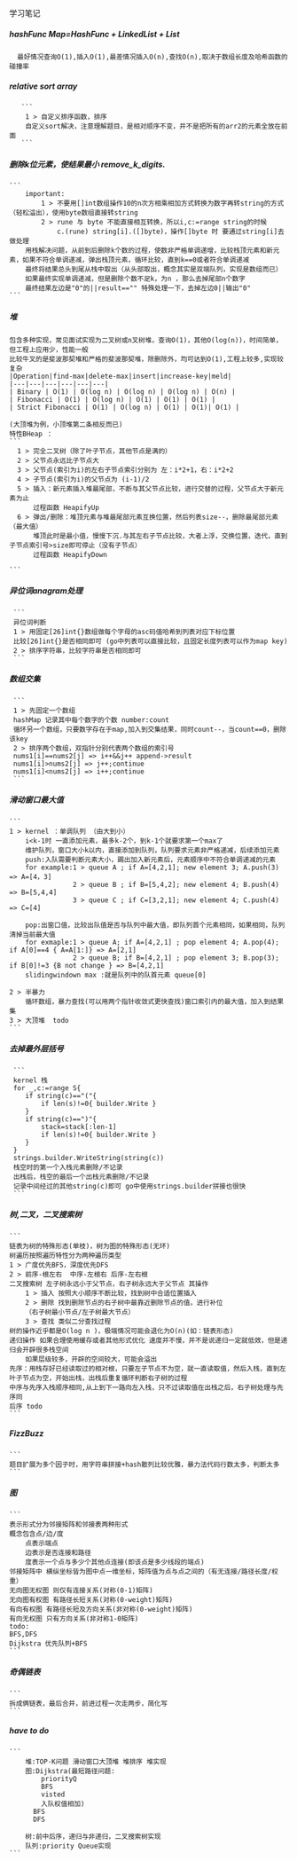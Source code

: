 学习笔记
##### hashFunc Map=HashFunc + LinkedList + List
      最好情况查询O(1),插入O(1),最差情况插入O(n),查找O(n),取决于数组长度及哈希函数的碰撞率

##### relative sort array
       ```
        1 > 自定义排序函数，排序
        自定义sort解决，注意理解题目，是相对顺序不变，并不是把所有的arr2的元素全放在前面
       ```
       
##### 删除k位元素，使结果最小 remove_k_digits.
    ```
        important: 
            1 > 不要用[]int数组操作10的n次方相乘相加方式转换为数字再转string的方式（轻松溢出），使用byte数组直接转string
            2 > rune 与 byte 不能直接相互转换，所以i,c:=range string的时候 
                c.(rune) string[i].([]byte)，操作[]byte 时 要通过string[i]去做处理
        用栈解决问题，从前到后删除k个数的过程，使数非严格单调递增，比较栈顶元素和新元素，如果不符合单调递减，弹出栈顶元素，循环比较，直到k==0或者符合单调递减
        最终将结果总头到尾从栈中取出（从头部取出，概念其实是双端队列，实现是数组而已）
        如果最终实现单调递减，但是删除个数不足k，为n ，那么去掉尾部n个数字
        最终结果左边是"0"的||result=="" 特殊处理一下，去掉左边0||输出"0"
    ```

##### 堆
    包含多种实现，常见面试实现为二叉树或n叉树堆，查询O(1)，其他O(log(n))，时间简单，但工程上应用少，性能一般
    比较牛叉的是斐波那契堆和严格的斐波那契堆，除删除外，均可达到O(1),工程上较多,实现较复杂
    |Operation|find-max|delete-max|insert|increase-key|meld|
    |---|---|---|---|---|---| 
    | Binary | O(1) | O(log n) | O(log n) | O(log n) | O(n) |
    | Fibonacci | O(1) | O(log n) | O(1) | O(1) | O(1) |
    | Strict Fibonacci | O(1) | O(log n) | O(1) | O(1)| O(1) |
  
    (大顶堆为例，小顶堆第二条相反而已)   
    特性BHeap ：
    ```
      1 > 完全二叉树（除了叶子节点，其他节点是满的）
      2 > 父节点永远比子节点大
      3 > 父节点(索引为i)的左右子节点索引分别为 左：i*2+1，右：i*2+2
      4 > 子节点(索引为i)的父节点为 (i-1)/2
      5 > 插入：新元素插入堆最尾部，不断与其父节点比较，进行交替的过程，父节点大于新元素为止
          过程函数 HeapifyUp
      6 > 弹出/删除：堆顶元素与堆最尾部元素互换位置，然后列表size--，删除最尾部元素（最大值）
          堆顶此时是最小值，慢慢下沉.与其左右子节点比较，大者上浮，交换位置，迭代，直到子节点索引号>size即可停止（没有子节点）
          过程函数 HeapifyDown
   
    ```
   
##### 异位词anagram处理
     ```
     异位词判断
     1 > 用固定[26]int{}数组做每个字母的asc码值哈希到列表对应下标位置
     比较[26]int{}是否相同即可 (go中列表可以直接比较，且固定长度列表可以作为map key)
     2 > 排序字符串，比较字符串是否相同即可
     ```
     
##### 数组交集
     ```
     1 > 先固定一个数组
     hashMap 记录其中每个数字的个数 number:count
     循环另一个数组，只要数字存在于map,加入到交集结果，同时count--，当count==0，删除该key
     2 > 排序两个数组，双指针分别代表两个数组的索引号
     nums1[i]==nums2[j] => i++&&j++ append->result
     nums1[i]>nums2[j] => j++;continue
     nums1[i]<nums2[j] => i++;continue     
     ```
     
##### 滑动窗口最大值
    ```
    1 > kernel ：单调队列 （由大到小）
        i<k-1时 一直添加元素，最多k-2个，到k-1个就要求第一个max了
        维护队列，窗口大小k以内，直接添加到队列，队列要求元素非严格递减，后续添加元素
        push:入队需要判断元素大小，踢出加入新元素后，元素顺序中不符合单调递减的元素
        for example:1 > queue A ; if A=[4,2,1]; new element 3; A.push(3) => A=[4，3]
                    2 > queue B ; if B=[5,4,2]; new element 4; B.push(4) => B=[5,4,4]
                    3 > queue C ; if C=[3,2,1]; new element 4; C.push(4) => C=[4] 
        
        pop:出窗口值，比较出队值是否与队列中最大值，即队列首个元素相同，如果相同，队列清掉当前最大值
        for exmaple:1 > queue A; if A=[4,2,1] ; pop element 4; A.pop(4); if A[0]==4 { A=A[1:]} => A=[2,1]
                    2 > queue B; if B=[4,2,1] ; pop element 3; B.pop(3); if B[0]!=3 {B not change } => B=[4,2,1]
        slidingwindown max :就是队列中的队首元素 queue[0]
                          
    2 > 半暴力 
        循环数组，暴力查找(可以用两个指针收敛式更快查找)窗口索引内的最大值，加入到结果集
    3 > 大顶堆  todo
    ```

##### 去掉最外层括号
     ```
     kernel 栈
     for _,c:=range S{
        if string(c)=="("{
            if len(s)!=0{ builder.Write }
        }
        if string(c)==")"{
            stack=stack[:len-1]
            if len(s)!=0{ builder.Write } 
        }
     }
     strings.builder.WriteString(string(c))
     栈空时的第一个入栈元素删除/不记录
     出栈后，栈空的最后一个出栈元素删除/不记录
     记录中间经过的其他string(c)即可 go中使用strings.builder拼接也很快
     ```
     
##### 树,二叉，二叉搜索树
    ```
    链表为树的特殊形态(单枝)，树为图的特殊形态(无环)
    树遍历按照遍历特性分为两种遍历类型
    1 > 广度优先BFS，深度优先DFS
    2 > 前序-根左右  中序-左根右 后序-左右根
    二叉搜索树 左子树永远小于父节点，右子树永远大于父节点 其操作
        1 > 插入 按照大小顺序不断比较，找到树中合适位置插入
        2 > 删除 找到删除节点的右子树中最靠近删除节点的值，进行补位
        （右子树最小节点/左子树最大节点）
        3 > 查找 类似二分查找过程
    树的操作近乎都是O(log n )，极端情况可能会退化为O(n)(如：链表形态)
    递归操作 如果合理使用缓存或者其他形式优化 速度并不慢，并不是说递归一定就低效，但是递归会开辟很多栈空间
        如果层级较多，开辟的空间较大，可能会溢出
    先序：用栈存好已经读取过的相对根，只要左子节点不为空，就一直读取值，然后入栈，直到左叶子节点为空，开始出栈，出栈后重复循环判断右子树的过程
    中序与先序入栈顺序相同,从上到下一路向左入栈，只不过读取值在出栈之后，右子树处理与先序同
    后序 todo
    ```
##### FizzBuzz
    ```
    题目扩展为多个因子时，用字符串拼接+hash散列比较优雅，暴力法代码行数太多，判断太多
    ```
##### 图
    ```
    表示形式分为邻接矩阵和邻接表两种形式
    概念包含点/边/度 
        点表示端点
        边表示是否连接和路径
        度表示一个点与多少个其他点连接(即该点是多少线段的端点)
    邻接矩阵中 横纵坐标皆为图中点一维坐标，矩阵值为点与点之间的（有无连接/路径长度/权重）
    无向图无权图 则仅有连接关系(对称(0-1)矩阵)
    无向图有权图 有路径长短关系(对称(0-weight)矩阵)
    有向有权图 有路径长短及方向关系(非对称(0-weight)矩阵)
    有向无权图 只有方向关系(非对称1-0矩阵)
    todo:
    BFS,DFS
    Dijkstra 优先队列+BFS
    ```
##### 奇偶链表
    ```
    拆成俩链表，最后合并，前进过程一次走两步，简化写
    ```
##### have to do
    ```
        堆:TOP-K问题 滑动窗口大顶堆 堆排序 堆实现
        图:Dijkstra(最短路径问题:
            priorityQ
            BFS
            visted
            入队权值相加) 
          BFS
          DFS
        
        树:前中后序，递归与非递归，二叉搜索树实现
        队列:priority Queue实现
    ```
